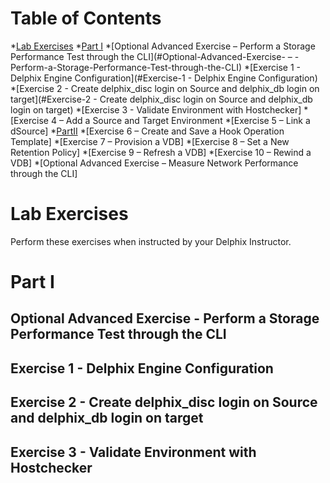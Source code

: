 Table of Contents
=================

*[Lab Exercises](#lab-exercises)
*[Part I](#part-i)
*[Optional Advanced Exercise – Perform a Storage Performance Test through the CLI](#Optional-Advanced-Exercise- – -Perform-a-Storage-Performance-Test-through-the-CLI)
*[Exercise 1 - Delphix Engine Configuration](#Exercise-1 - Delphix Engine Configuration)
*[Exercise 2 - Create delphix_disc login on Source and delphix_db login on target](#Exercise-2 - Create delphix_disc login on Source and delphix_db login on target)
*[Exercise 3 - Validate Environment with Hostchecker]
*[Exercise 4 – Add a Source and Target Environment
*[Exercise 5 – Link a dSource]
*[PartII](#part-ii)
*[Exercise 6 – Create and Save a Hook Operation Template]
*[Exercise 7 – Provision a VDB]
*[Exercise 8 – Set a New Retention Policy]
*[Exercise 9 – Refresh a VDB]
*[Exercise 10 – Rewind a VDB]
*[Optional Advanced Exercise – Measure Network Performance through the CLI]

Lab Exercises
=============

Perform these exercises when instructed by your Delphix Instructor.

Part I
======
Optional Advanced Exercise - Perform a Storage Performance Test through the CLI
-------------------------------------------------------------------------------

Exercise 1 - Delphix Engine Configuration
-----------------------------------------

Exercise 2 - Create delphix_disc login on Source and delphix_db login on target
-------------------------------------------------------------------------------

Exercise 3 - Validate Environment with Hostchecker
--------------------------------------------------
